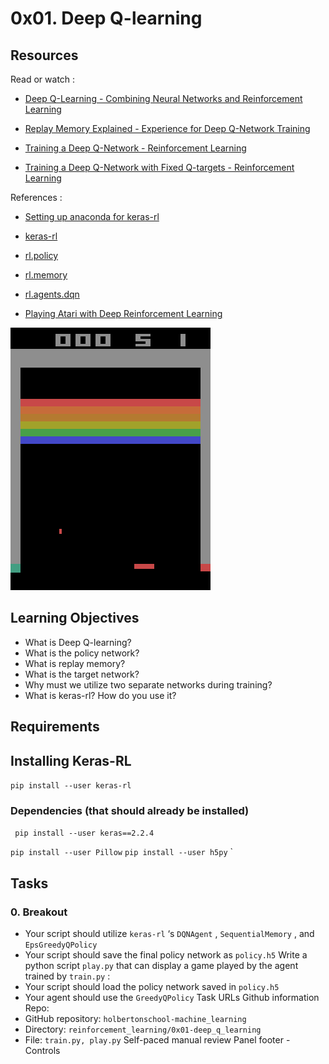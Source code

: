 # 0x01. Deep Q-learning
## Resources
Read or watch :
* [Deep Q-Learning - Combining Neural Networks and Reinforcement Learning](https://intranet.hbtn.io/rltoken/vf8M2yFL9vWcFftBWFG2KQ) 

* [Replay Memory Explained - Experience for Deep Q-Network Training](https://intranet.hbtn.io/rltoken/LciKBr548xY_iD4QkUatNw) 

* [Training a Deep Q-Network - Reinforcement Learning](https://intranet.hbtn.io/rltoken/ZwReaNdr4Ei4GxWr-56oFg) 

* [Training a Deep Q-Network with Fixed Q-targets - Reinforcement Learning](https://intranet.hbtn.io/rltoken/xAP3VzSnw0HLwjrBRn46Xw) 

References :
* [Setting up anaconda for keras-rl](https://intranet.hbtn.io/rltoken/Q8hBeid5HHPA_YToSl5evg) 

* [keras-rl](https://intranet.hbtn.io/rltoken/mSQhyiu7FEaFi_qTft1G2w) 
* [rl.policy](https://github.com/keras-rl/keras-rl/blob/master/rl/policy.py) 

* [rl.memory](https://github.com/keras-rl/keras-rl/blob/master/rl/memory.py) 

* [rl.agents.dqn](https://github.com/keras-rl/keras-rl/blob/master/rl/agents/dqn.py) 


* [Playing Atari with Deep Reinforcement Learning](https://intranet.hbtn.io/rltoken/SekcqEIbg0hxdEvoQSB-kA) 

![gif](./images/atari.gif)

## Learning Objectives
* What is Deep Q-learning?
* What is the policy network?
* What is replay memory?
* What is the target network?
* Why must we utilize two separate networks during training?
* What is keras-rl? How do you use it?
## Requirements
## Installing Keras-RL
 ` pip install --user keras-rl `
### Dependencies (that should already be installed)
 ` pip install --user keras==2.2.4`

`pip install --user Pillow`
`pip install --user h5py`
 ` 
## Tasks
### 0. Breakout
* Your script should utilize  ` keras-rl ` ‘s  ` DQNAgent ` ,  ` SequentialMemory ` , and  ` EpsGreedyQPolicy ` 
* Your script should save the final policy network as  ` policy.h5 ` 
Write a python script   ` play.py `   that can display a game played by the agent trained by   ` train.py `  :
* Your script should load the policy network saved in  ` policy.h5 ` 
* Your agent should use the  ` GreedyQPolicy ` 
 Task URLs  Github information Repo:
* GitHub repository:  ` holbertonschool-machine_learning ` 
* Directory:  ` reinforcement_learning/0x01-deep_q_learning ` 
* File:  ` train.py, play.py ` 
 Self-paced manual review  Panel footer - Controls 

